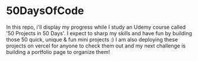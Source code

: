 # 50DaysOfCode
In this repo, i'll display my progress while I study an Udemy course called '50 Projects in 50 Days'.
I expect to sharp my skills and have fun by building those 50 quick, unique & fun mini projects :)
I am also deploying these projects on vercel for anyone to check them out and my next challenge is building a portfolio page to organize them!
